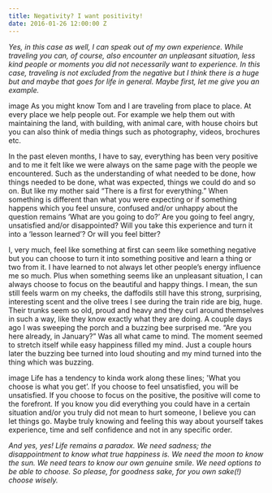 ```yaml
---
title: Negativity? I want positivity!
date: 2016-01-26 12:00:00 Z
---
```


*Yes, in this case as well, I can speak out of my own experience. While traveling you can, of course, also encounter an unpleasant situation, less kind people or moments you did not necessarily want to experience. In this case, traveling is not excluded from the negative but I think there is a huge but and maybe that goes for life in general. Maybe first, let me give you an example.*

image
As you might know Tom and I are traveling from place to place. At every place we help people out. For example we help them out with maintaining the land, with building, with animal care, with house choirs but you can also think of media things such as photography, videos, brochures etc.

In the past eleven months, I have to say, everything has been very positive and to me it felt like we were always on the same page with the people we encountered. Such as the understanding of what needed to be done, how things needed to be done, what was expected, things we could do and so on. But like my mother said “There is a first for everything.” When something is different than what you were expecting or if something happens which you feel unsure, confused and/or unhappy about the question remains ‘What are you going to do?’ Are you going to feel angry, unsatisfied and/or disappointed? Will you take this experience and turn it into a ‘lesson learned’? Or will you feel bitter?  

I, very much, feel like something at first can seem like something negative but you can choose to turn it into something positive and learn a thing or two from it. I have learned to not always let other people’s energy influence me so much. Plus when something seems like an unpleasant situation, I can always choose to focus on the beautiful and happy things. I mean, the sun still feels warm on my cheeks, the daffodils still have this strong, surprising, interesting scent and the olive trees I see during the train ride are big, huge. Their trunks seem so old, proud and heavy and they curl around themselves in such a way, like they know exactly what they are doing. A couple days ago I was sweeping the porch and a buzzing bee surprised me. “Are you here already, in January?” Was all what came to mind. The moment seemed to stretch itself while easy happiness filled my mind. Just a couple hours later the buzzing bee turned into loud shouting and my mind turned into the thing which was buzzing.

image
Life has a tendency to kinda work along these lines; 'What you choose is what you get’. If you choose to feel unsatisfied, you will be unsatisfied. If you choose to focus on the positive, the positive will come to the forefront. If you know you did everything you could have in a certain situation and/or you truly did not mean to hurt someone, I believe you can let things go. Maybe truly knowing and feeling this way about yourself takes experience, time and self confidence and not in any specific order.

*And yes, yes! Life remains a paradox. We need sadness; the disappointment to know what true happiness is. We need the moon to know the sun. We need tears to know our own genuine smile. We need options to be able to choose. So please, for goodness sake, for you own sake(!) choose wisely.*
